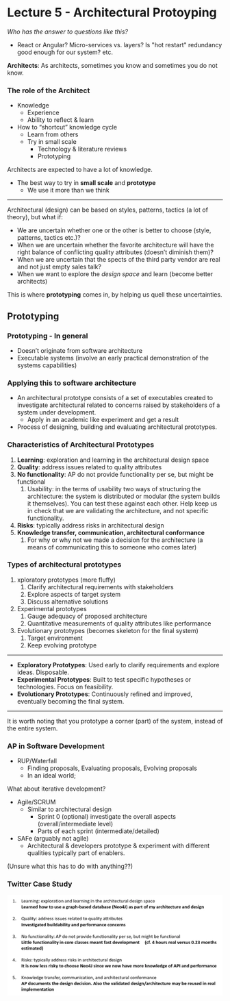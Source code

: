 # Lecture 5 - Architectural Protoyping

*Who has the answer to questions like this?*

* React or Angular? Micro-services vs. layers? Is "hot restart" redundancy good enough for our system? etc.

**Architects**: As architects, sometimes you know and sometimes you do not know.

### The role of the Architect
- Knowledge
    - Experience
    - Ability to reflect & learn
- How to “shortcut” knowledge cycle
    - Learn from others
    - Try in small scale
        - Technology & literature reviews
        - Prototyping

Architects are expected to have a lot of knowledge. 

- The best way to try in **small scale** and **prototype**
    - We use it more than we think

---

Architectural (design) can be based on styles, patterns, tactics (a lot of theory), but what if:

- We are uncertain whether one or the other is better to choose (style, patterns, tactics etc.)?
- When we are uncertain whether the favorite architecture will have the right balance of conflicting quality attributes (doesn’t diminish them)?
- When we are uncertain that the spects of the third party vendor are real and not just empty sales talk?
- When we want to explore the *design space* and learn (become better architects)

This is where **prototyping** comes in, by helping us quell these uncertainties.

## Prototyping

### Prototyping - In general

- Doesn’t originate from software architecture
- Executable systems (involve an early practical demonstration of the systems capabilities)

### Applying this to software architecture

- An architectural prototype consists of a set of executables created to investigate architectural related to concerns raised by stakeholders of a system under development.
    - Apply in an academic like experiment and get a result
- Process of designing, building and evaluating architectural prototypes.

### Characteristics of Architectural Prototypes

1. **Learning**: exploration and learning in the architectural design space
2. **Quality**: address issues related to quality attributes
3. **No functionality**: AP do not provide functionality per se, but might be functional
    1. Usability: in the terms of usability two ways of structuring the architecture: the system is distributed or modular (the system builds it themselves). You can test these against each other. Help keep us in check that we are validating the architecture, and not specific functionality. 
4. **Risks**: typically address risks in architectural design
5. **Knowledge transfer, communication, architectural conformance**
    1. For why or why not we made a decision for the architecture (a means of communicating this to someone who comes later)

### Types of architectural prototypes

1. xploratory prototypes (more fluffy)
    1. Clarify architectural requirements with stakeholders
    2. Explore aspects of target system
    3. Discuss alternative solutions
2. Experimental prototypes
    1. Gauge adequacy of proposed architecture
    2. Quantitative measurements of quality attributes like performance
3. Evolutionary prototypes (becomes skeleton for the final system)
    1. Target environment
    2. Keep evolving prototype

---

- **Exploratory Prototypes**: Used early to clarify requirements and explore ideas. Disposable.
- **Experimental Prototypes**: Built to test specific hypotheses or technologies. Focus on feasibility.
- **Evolutionary Prototypes**: Continuously refined and improved, eventually becoming the final system.

---

It is worth noting that you prototype a corner (part) of the system, instead of the entire system.


### AP in Software Development

- RUP/Waterfall
    - Finding proposals, Evaluating proposals, Evolving proposals
    - In an ideal world;

What about iterative development?

- Agile/SCRUM
    - Similar to architectural design
        - Sprint 0 (optional) investigate the overall aspects (overall/intermediate level)
        - Parts of each sprint (intermediate/detailed)
- SAFe (arguably not agile)
    - Architectural & developers prototype & experiment with different qualities typically part of enablers.

(Unsure what this has to do with anything??)

### Twitter Case Study

![alt text](images/learnings.png)

